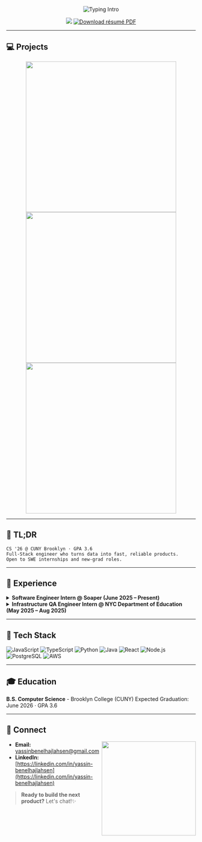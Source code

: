 <!-- Banner & Intro -->

<p align="center">
  <img src="https://readme-typing-svg.herokuapp.com?duration=2000&pause=1500&center=true&size=28&lines=Hi%2C+I'm+Yassin+%F0%9F%91%8B;Full-Stack+SWE+%7C+CS+’26;" alt="Typing Intro"/>
</p>

<p align="center">
  <a href="https://linkedin.com/in/yassin-benelhajlahsen"><img src="https://img.shields.io/badge/LinkedIn-0077B5?style=for-the-badge&logo=linkedin&logoColor=white"/></a>

<a href="https://raw.githubusercontent.com/yassinbenelhajlahsen/yassinbenelhajlahsen/main/Yassin_Benelhajlahsen_SWE_Resume.pdf" download target="_blank">
  <img src="https://img.shields.io/badge/Resume-PDF-0077B5?style=for-the-badge&logo=adobeacrobatreader&logoColor=white" alt="Download résumé PDF"/>
</a></a>
</p>

---

## 💻 Projects
<p align="center" style="margin:0;">
  <a href="https://github.com/yassinbenelhajlahsen/Scorva">
    <img src="https://github-readme-stats.vercel.app/api/pin/?username=yassinbenelhajlahsen&repo=Scorva&theme=github_dark&border_radius=12&v=4" width="400" />
  </a>
  <a href="https://github.com/yassinbenelhajlahsen/Sirat">
    <img src="https://github-readme-stats.vercel.app/api/pin/?username=yassinbenelhajlahsen&repo=Sirat&theme=github_dark&border_radius=12&v=1" width="400" />
  </a><a href="https://github.com/yassinbenelhajlahsen/StatTracker">
    <img src="https://github-readme-stats.vercel.app/api/pin/?username=yassinbenelhajlahsen&repo=StatTracker&theme=github_dark&border_radius=12&v=4" width="400" />
  </a>
</p>


---

## 📜 TL;DR

```text
CS '26 @ CUNY Brooklyn · GPA 3.6
Full‑Stack engineer who turns data into fast, reliable products.
Open to SWE internships and new‑grad roles.
```

---

## 💼 Experience
</details> <details><summary><strong>Software Engineer Intern @ Soaper (June 2025 – Present)</strong></summary>

* Engineered scalable features with React, FastAPI, and PostgreSQL, reducing frontend latency by 25%

* Tuned API responses and minimized re-renders to improve user experience

* Supported cloud deployments on AWS and Azure to enhance system stability

</details> <details> <summary><strong>Infrastructure QA Engineer Intern @ NYC Department of Education (May 2025 – Aug 2025)</strong></summary>

* Deployed and configured servers, IP-based systems, and desktop images across NYC schools

* Scripted automation tools to streamline system rollouts and reduce manual setup time.

* Diagnosed hardware/software issues and executed on-site audits across 5 boroughs

* Authored technical documentation and collaborated with vendors to support infrastructure reliability

</details>
</details>

---

## 🧰 Tech Stack

![JavaScript](https://img.shields.io/badge/-JavaScript-F7DF1E?logo=javascript\&logoColor=black\&style=flat)
![TypeScript](https://img.shields.io/badge/-TypeScript-3178C6?logo=typescript\&logoColor=white\&style=flat)
![Python](https://img.shields.io/badge/-Python-3776AB?logo=python\&logoColor=white\&style=flat)
![Java](https://img.shields.io/badge/-Java-007396?logo=java\&logoColor=white\&style=flat)
![React](https://img.shields.io/badge/-React-20232A?logo=react\&logoColor=61DAFB\&style=flat)
![Node.js](https://img.shields.io/badge/-Node.js-339933?logo=node.js\&logoColor=white\&style=flat)
![PostgreSQL](https://img.shields.io/badge/-PostgreSQL-4169E1?logo=postgresql\&logoColor=white\&style=flat)
![AWS](https://img.shields.io/badge/-AWS-232F3E?logo=amazon-aws\&logoColor=white\&style=flat)

---

## 🎓 Education

**B.S. Computer Science** - Brooklyn College (CUNY)
Expected Graduation: June 2026 · GPA 3.6

---

## 🤝 Connect

<img align="right" src="https://raw.githubusercontent.com/yassinbenelhajlahsen/yassinbenelhajlahsen/main/assets/coding.gif" width="250"/>

* **Email:** [yassinbenelhajlahsen@gmail.com](mailto:yassinbenelhajlahsen@gmail.com)
* **LinkedIn:** [https://linkedin.com/in/yassin-benelhajlahsen](https://linkedin.com/in/yassin-benelhajlahsen)

> **Ready to build the next product?** Let's chat!✨
